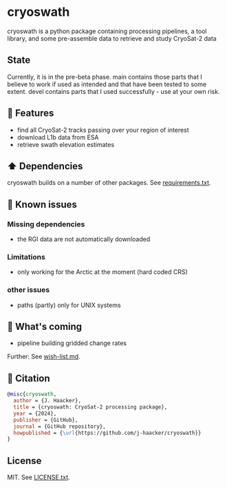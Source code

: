 # cryoswath

cryoswath is a python package containing processing pipelines, a tool library, and some pre-assemble data to retrieve and study CryoSat-2 data

## State

Currently, it is in the pre-beta phase. main contains those parts that I believe to work if used as intended and that have been tested to some extent. devel contains parts that I used successfully - use at your own risk.

## 🚀 Features

- find all CryoSat-2 tracks passing over your region of interest
- download L1b data from ESA
- retrieve swath elevation estimates

## ⬆️ Dependencies

cryoswath builds on a number of other packages. See [requirements.txt](https://github.com/j-haacker/cryoswath/main/requirements.txt).

## 🐛 Known issues

### Missing dependencies

- the RGI data are not automatically downloaded

### Limitations

- only working for the Arctic at the moment (hard coded CRS)

### other issues

- paths (partly) only for UNIX systems

## 🎯 What's coming

- pipeline building gridded change rates

Further: See [wish-list.md](https://github.com/j-haacker/cryoswath/main/wish-list.md).

## 📃 Citation

```bibtex
@misc{cryoswath,
  author = {J. Haacker},
  title = {cryoswath: CryoSat-2 processing package},
  year = {2024},
  publisher = {GitHub},
  journal = {GitHub repository},
  howpublished = {\url{https://github.com/j-haacker/cryoswath}}
}
```

## License

MIT. See [LICENSE.txt](https://github.com/j-haacker/cryoswath/main/LICENSE.txt).

